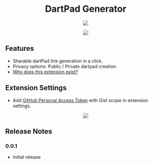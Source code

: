 <h1 style='text-align: center;'>DartPad Generator</h1>

<p style='text-align: center;'><img src='https://raw.githubusercontent.com/piedcipher/dotslash3.0/master/readme-media/logo.png'></p>

<p style='text-align: center;'><img src='https://raw.githubusercontent.com/piedcipher/dotslash3.0/master/readme-media/vsc-extension.png'></p>

## Features

- Sharable dartPad link generation in a click.
- Privacy options: Public / Private dartpad creation.
- [Why does this extension exist?](https://github.com/piedcipher/dotslash3.0#problem-statement)

## Extension Settings

- Add [GitHub Personal Access Token](https://github.com/settings/tokens) with Gist scope in extension settings.

<p style='text-align: center;'><img src='https://raw.githubusercontent.com/piedcipher/dotslash3.0/master/readme-media/vsc-extension-settings.png'></p>

## Release Notes

### 0.0.1

- Initial release